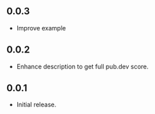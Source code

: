 ## 0.0.3

* Improve example

## 0.0.2

* Enhance description to get full pub.dev score.

## 0.0.1

* Initial release.
